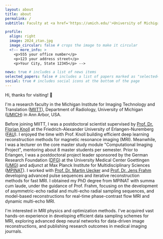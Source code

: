 ```yaml
---
layout: about
title: about
permalink: /
subtitle: Faculty at <a href='https://umich.edu/'>University of Michigan</a> in <a href='https://en.wikipedia.org/wiki/Ann_Arbor,_Michigan'>Ann Arbor</a>.

profile:
  align: right
  image: 2024_ztan.jpg
  image_circular: false # crops the image to make it circular
  <!-- more_info: >
    <p>555 your office number</p>
    <p>123 your address street</p>
    <p>Your City, State 12345</p> -->

news: true # includes a list of news items
selected_papers: false # includes a list of papers marked as "selected={true}"
social: true # includes social icons at the bottom of the page
---
```


Hi, thanks for visiting! 🤝

I'm a research faculty
in the Michigan Institute for Imaging Technology and Translation
(<a href='https://miitt.med.umich.edu/'>MIITT</a>),
Department of Radiology, University of Michigan (<a href='https://umich.edu/'>UMICH</a>)
in Ann Arbor, USA.

Before joining MIITT, I was a postdoctoral scientist
supervised by <a href='https://www.cil.tf.fau.de/person/knoll/'>Prof. Dr. Florian Knoll</a>
at the Friedrich-Alexander University of Erlangen-Nuremberg (<a href='https://www.fau.de/'>FAU</a>).
I enjoyed the time with Prof. Knoll
building efficient deep learning reconstruction methods
for magnetic resonance imaging (MRI).
Meanwhile, I was a lecturer on the core master study module
"Computational Imaging Project", mentoring about 8 master students per semester.
Prior to Erlangen, I was a postdoctoral project leader
sponsored by the German Research Foundation (<a href='https://www.dfg.de/en'>DFG</a>)
at the University Medical Center Goettingen (<a href='https://www.umg.eu/'>UMG</a>) and
adjunct at Max Planck Institute for Multidisciplinary Sciences
(<a href='https://www.mpinat.mpg.de/en'>MPINAT</a>).
I worked with <a href='https://www.tugraz.at/institute/ibi/home'>Prof. Dr. Martin Uecker</a> and
<a href='https://de.wikipedia.org/wiki/Jens_Frahm'>Prof. Dr. Jens Frahm</a>
developing advanced pulse sequences and iterative reconstruction methods for fast MRI.
I obtained my PhD degree from MPINAT with summa cum laude, under the guidance of Prof. Frahm,
focusing on the development of asymmetric-echo radial and multi-echo radial sampling sequences,
and model-based reconstructions for real-time phase-contrast flow MRI and dynamic multi-echo MRI.

I'm interested in MRI physics and optimization methods.
I've acquired vast hands-on experience in developing efficient data sampling schemes
for MRI, exploring advanced deep neural networks for data-driven image reconstructions,
and publishing research outcomes in medical imaging journals.
